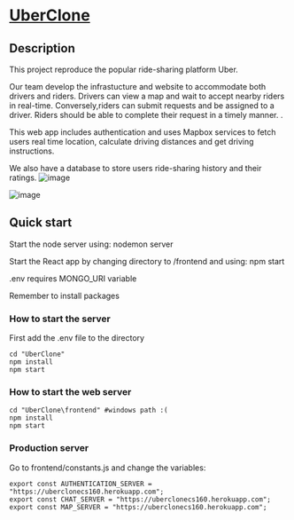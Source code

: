 # [UberClone](https://quickmovecontractor.com/login)

## Description
This project reproduce the popular ride-sharing platform Uber.

Our team develop the infrastucture and website to accommodate both drivers and riders. Drivers
can view a map and wait to accept nearby riders in real-time. Conversely,riders can submit requests and be assigned to a driver. Riders should be able to complete their request in a timely manner. .

This web app includes authentication and uses Mapbox services to fetch users real time location, calculate driving distances and get driving instructions.

We also have a database to store users ride-sharing history and their ratings.
![image](https://user-images.githubusercontent.com/69872401/168938830-7de3a491-fd33-41fa-be21-6d91c9367225.png)

![image](https://user-images.githubusercontent.com/69872401/168938995-a13b27b5-8c1c-4c61-896e-c5f0e384d5f5.png)

## Quick start
Start the node server using: nodemon server

Start the React app by changing directory to /frontend and using: npm start

.env requires MONGO_URI variable

Remember to install packages

### How to start the server
First add the .env file to the directory

```shell
cd "UberClone"
npm install
npm start
```

### How to start the web server
```shell
cd "UberClone\frontend" #windows path :(
npm install
npm start
```

### Production server
Go to frontend/constants.js and change the variables:
```node
export const AUTHENTICATION_SERVER = "https://uberclonecs160.herokuapp.com";
export const CHAT_SERVER = "https://uberclonecs160.herokuapp.com";
export const MAP_SERVER = "https://uberclonecs160.herokuapp.com";
```
